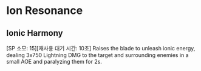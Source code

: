 # Ion Resonance

## Ionic Harmony

[SP 소모: 15][재사용 대기 시간: 10초] Raises the blade to unleash ionic energy, dealing 3x750 Lightning DMG to the target and surrounding enemies in a small AOE and paralyzing them for 2s.
